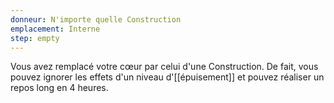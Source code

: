 ```yaml
---
donneur: N'importe quelle Construction
emplacement: Interne
step: empty
---
```

Vous avez remplacé votre cœur par celui d'une Construction. De fait, vous pouvez ignorer les effets d'un niveau d'[[épuisement]] et pouvez réaliser un repos long en 4 heures.
